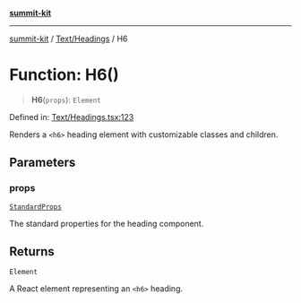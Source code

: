 [**summit-kit**](../../../README.md)

***

[summit-kit](../../../modules.md) / [Text/Headings](../README.md) / H6

# Function: H6()

> **H6**(`props`): `Element`

Defined in: [Text/Headings.tsx:123](https://github.com/andrewgremlich/summit-kit/blob/85054e8b1ab204ae3055aea2f899f6aaa1bf1c3f/src/react/Text/Headings.tsx#L123)

Renders a `<h6>` heading element with customizable classes and children.

## Parameters

### props

[`StandardProps`](../../../Types/general/type-aliases/StandardProps.md)

The standard properties for the heading component.

## Returns

`Element`

A React element representing an `<h6>` heading.

